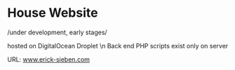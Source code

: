 # House Website

/under development, early stages/

hosted on DigitalOcean Droplet \n
Back end PHP scripts exist only on server

URL: www.erick-sieben.com
